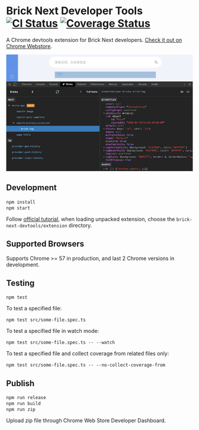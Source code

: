 # Brick Next Developer Tools [![CI Status](https://github.com/easyops-cn/brick-next-devtools/workflows/CI/badge.svg?event=push)](https://github.com/easyops-cn/brick-next-devtools/actions?query=workflow%3ACI) [![Coverage Status](https://coveralls.io/repos/github/easyops-cn/brick-next-devtools/badge.svg?branch=master)](https://coveralls.io/github/easyops-cn/brick-next-devtools)

A Chrome devtools extension for Brick Next developers. [Check it out on Chrome Webstore](https://chrome.google.com/webstore/detail/brick-next-developer-tool/imfbjbfcldgkdbfgeoppalofbjfihpdp).

![Extension screenshot](./devtools.jpg)

## Development

```
npm install
npm start
```

Follow [official tutorial](https://developer.chrome.com/extensions/getstarted), when loading unpacked extension, choose the `brick-next-devtools/extension` directory.

## Supported Browsers

Supports Chrome >= 57 in production, and last 2 Chrome versions in development.

## Testing

```
npm test
```

To test a specified file:

```
npm test src/some-file.spec.ts
```

To test a specified file in watch mode:

```
npm test src/some-file.spec.ts -- --watch
```

To test a specified file and collect coverage from related files only:

```
npm test src/some-file.spec.ts -- --no-collect-coverage-from
```

## Publish

```
npm run release
npm run build
npm run zip
```

Upload zip file through Chrome Web Store Developer Dashboard.
